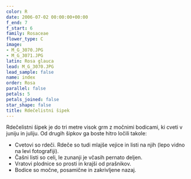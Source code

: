 ```yaml
---
color: R
date: 2006-07-02 00:00:00+00:00
f_end: 7
f_start: 6
family: Rosaceae
flower_type: C
image:
- M_G_3070.JPG
- M_G_3071.JPG
latin: Rosa glauca
lead: M_G_3070.JPG
lead_sample: false
name: index
order: Rosa
parallel: false
petals: 5
petals_joined: false
star_shape: false
title: Rdečelistni šipek
---
```

Rdečelistni šipek je do tri metre visok grm z močnimi bodicami, ki cveti v juniju in juliju. Od drugih šipkov ga boste hitro ločili takole:

-   Cvetovi so rdeči. Rdeče so tudi mlajše vejice in listi na njih (lepo vidno na levi fotografiji).
-   Čašni listi so celi, le zunanji je včasih pernato deljen.
-   Vratovi plodnice so prosti in krajši od prašnikov.
-   Bodice so močne, posamične in zakrivljene nazaj.
